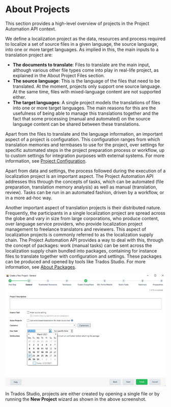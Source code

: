About Projects
====
This section provides a high-level overview of projects in the Project Automation API context.

We define a localization project as the data, resources and process required to localize a set of source files in a given language, the source language, into one or more target languages. As implied in this, the main inputs to a translation project are:

* **The documents to translate**: Files to translate are the main input, although various other file types come into play in real-life project, as explained in the About Project Files section.
* **The source language**: This is the language of the files that need to be translated. At the moment, projects only support one source language. At the same time, files with mixed-language content are not supported either.
* **The target languages**: A single project models the translations of files into one or more target languages. The main reasons for this are the usefulness of being able to manage this translations together and the fact that some processing (manual and automated) on the source language content can be shared between these translations.


Apart from the files to translate and the language information, an important aspect of a project is configuration. This configuration ranges from which translation memories and termbases to use for the project, over settings for specific automated steps in the project preparation process or workflow, up to custom settings for integration purposes with external systems. For more information, see [Project Configuration](projectautomation/project_configuration.md).

Apart from data and settings, the process followed during the execution of a localization project is an important aspect. The Project Automation API addresses this through the concepts of tasks, which can be automated (file preparation, translation memory analysis) as well as manual (translation, review). Tasks can be run in an automated fashion, driven by a workflow, or in a more ad-hoc way.

Another important aspect of translation projects is their distributed nature. Frequently, the participants in a single localization project are spread across the globe and vary in size from large corporations, who produce content, over language service providers, who provide localization project management to freelance translators and reviewers. This aspect of localization projects is commonly referred to as the localization supply chain. The Project Automation API provides a way to deal with this, through the concept of packages: work (manual tasks) can be sent across the localization supply chain bundled into packages, containing for instance files to translate together with configuration and settings. These packages can be produced and opened by tools like Trados Studio. For more information, see [About Packages](projectautomation/about_packages.md).

<img style="display:block; " src="images/NewProject01.jpg"/>

In Trados Studio, projects are either created by opening a single file or by running the **New Project** wizard as shown in the above screenshot.